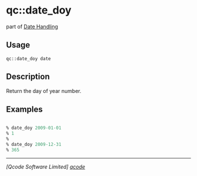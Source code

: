 qc::date_doy
============

part of [Date Handling](../date.md)

Usage
-----
`qc::date_doy date`

Description
-----------
Return the day of year number.

Examples
--------
```tcl

% date_doy 2009-01-01
% 1
%
% date_doy 2009-12-31
% 365

```

----------------------------------
*[Qcode Software Limited] [qcode]*

[qcode]: http://www.qcode.co.uk "Qcode Software"